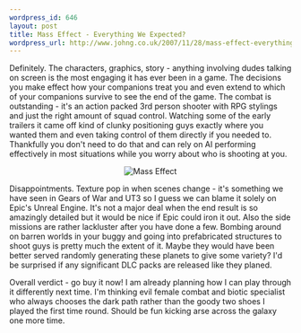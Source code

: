 ```yaml
--- 
wordpress_id: 646
layout: post
title: Mass Effect - Everything We Expected?
wordpress_url: http://www.johng.co.uk/2007/11/28/mass-effect-everything-we-expected/
---
```

Definitely. The characters, graphics, story - anything involving dudes talking on screen is the most engaging it has ever been in a game. The decisions you make effect how your companions treat you and even extend to which of your companions survive to see the end of the game. The combat is outstanding - it's an action packed 3rd person shooter with RPG stylings and just the right amount of squad control. Watching some of the early trailers it came off kind of clunky positioning guys exactly where you wanted them and even taking control of them directly if you needed to. Thankfully you don't need to do that and can rely on AI performing effectively in most situations while you worry about who is shooting at you.
<p style="text-align: center"><img src="http://www.johng.co.uk/wp-content/uploads/2007/11/mass_effect_logo_sm.jpg" alt="Mass Effect" /></p>
Disappointments. Texture pop in when scenes change - it's something we have seen in Gears of War and UT3 so I guess we can blame it solely on Epic's Unreal Engine. It's not a major deal when the end result is so amazingly detailed but it would be nice if Epic could iron it out. Also the side missions are rather lackluster after you have done a few. Bombing around on barren worlds in your buggy and going into prefabricated structures to shoot guys is pretty much the extent of it. Maybe they would have been better served randomly generating these planets to give some variety? I'd be surprised if any significant DLC packs are released like they planed.

Overall verdict - go buy it now! I am already planning how I can play through it differently next time. I'm thinking evil female combat and biotic specialist who always chooses the dark path rather than the goody two shoes I played the first time round. Should be fun kicking arse across the galaxy one more time.
